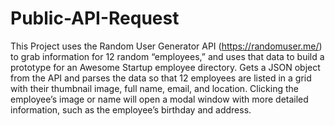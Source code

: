 # Public-API-Request
This Project uses the Random User Generator API (https://randomuser.me/) to grab information for 12 random “employees,” and uses that data to build a prototype for an Awesome Startup employee directory.
Gets a JSON object from the API and parses the data so that 12 employees are listed in a grid with their thumbnail image, full name, email, and location. Clicking the employee’s image or name will open a modal window with more detailed information, such as the employee’s birthday and address.
